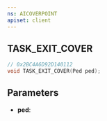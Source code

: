 ```yaml
---
ns: AICOVERPOINT
apiset: client
---
```

## TASK_EXIT_COVER

```c
// 0x2BC4A6D92D140112
void TASK_EXIT_COVER(Ped ped);
```


## Parameters
* **ped**:



